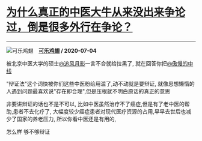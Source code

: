 # [为什么真正的中医大牛从来没出来争论过，倒是很多外行在争论？](https://www.zhihu.com/answer/1318713795)

----------------------------------------------------------------------------

![可乐鸡翅](https://pic2.zhimg.com/0942a52e59372fe033b2949250f6393d.jpg?source=1940ef5c "可乐鸡翅")&emsp;**[可乐鸡翅](https://www.zhihu.com/people/kljc-10) / 2020-07-04**

被北京中医大学的硕士[@追风月影](https://www.zhihu.com/people/fbe8682460fa8b0c960e43dcedd5f673)一言不合就给拉黑了, 就在回答你把[@傲慢的中线](https://www.zhihu.com/people/39e1bdf69bba40db6011f86bca4d87e7)

&#34;辩证法&#34;这个词快被你们这些中医粉给用滥了,动不动就是要辩证, 就像思想懒惰的人遇到问题最喜欢说&#34;存在即合理&#34;,但是压根就不明白原话的真正的意思

非要讲辩证的话也不是不可以, 比如中医虽然治疗不了癌症,但是有了老中医的帮助,患者不去化疗了, 大幅度较少癌症患者对现代医疗资源的占用,早早去世后也减少了国家的养老压力,  所以你看中医还是有用的,

怎么样 够不够辩证

